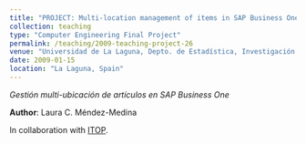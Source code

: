 ```yaml
---
title: "PROJECT: Multi-location management of items in SAP Business One"
collection: teaching
type: "Computer Engineering Final Project"
permalink: /teaching/2009-teaching-project-26
venue: "Universidad de La Laguna, Depto. de Estadística, Investigación Operativa y Computación"
date: 2009-01-15
location: "La Laguna, Spain"
---
```

*Gestión multi-ubicación de artículos en SAP Business One*

**Author**: Laura C. Méndez-Medina

In collaboration with [ITOP](http://itop.es).
